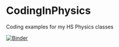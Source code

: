 # CodingInPhysics
Coding examples for my HS Physics classes

[![Binder](http://mybinder.org/badge.svg)](http://mybinder.org:/repo/appspeter/codinginphysics)
